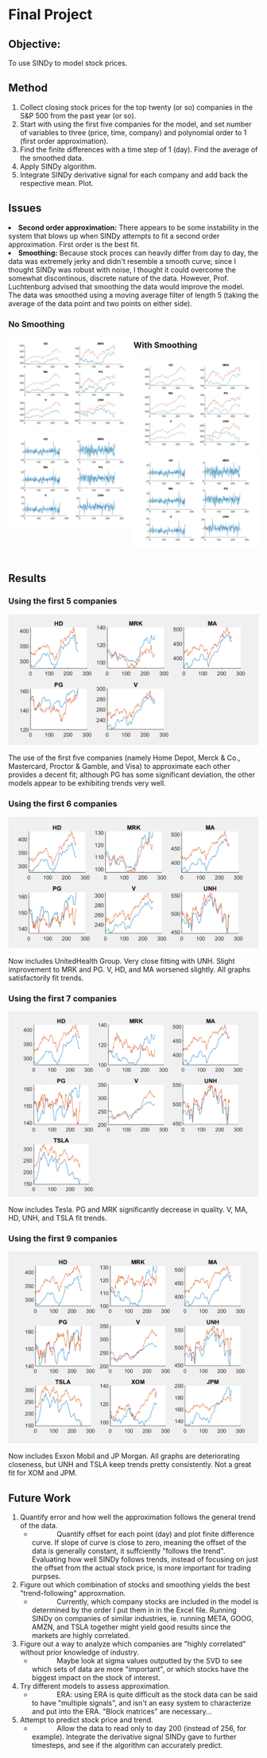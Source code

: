 <html>
<h1> Final Project </h1>
<h2> Objective: </h2>
<p> To use SINDy to model stock prices. <p>

<h2> Method </h2>
<ol>
    <li> Collect closing stock prices for the top twenty (or so) companies in the S&P 500 from the past year (or so).</li>
    <li> Start with using the first five companies for the model, and set number of variables to three (price, time, company) and polynomial order to 1 (first order approximation). </li>
    <li> Find the finite differences with a time step of 1 (day). Find the average of the smoothed data.</l>
    <li> Apply SINDy algorithm. </li>
    <li> Integrate SINDy derivative signal for each company and add back the respective mean. Plot.</li>
</ol>

<h2> Issues </h2>
<li> <b>Second order approximation:</b> There appears to be some instability in the system that blows up when SINDy attempts to fit a second order approximation. First order is the best fit.
<li> <b>Smoothing:</b> Because stock proces can heavily differ from day to day, the data was extremely jerky and didn't resemble a smooth curve; since I thought SINDy was robust with noise, I thought it could overcome the somewhat discontinous, discrete nature of the data. However, Prof. Luchtenburg advised that smoothing the data would improve the model. The data was smoothed using a moving average filter of length 5 (taking the average of the data point and two points on either side).

<div class="row">
    <h3> No Smoothing </h3>
    <div class="column">
        <img src="images/no_smoothing_results.jpg"> <br>
        <img src="images/no_smooth_derivative.jpg"> <br>
    </div>
    <h3> With Smoothing </h3>
    <div class="column">
        <img src="images/smoothing_results.jpg"> <br>
        <img src="images/smooth_derivative.jpg"> <br>
    </div>
</div>

<br>

<h2> Results </h2>
<h3> Using the first 5 companies </h3>
<img src="images/comp_5.png">
<p> The use of the first five companies (namely Home Depot, Merck & Co., Mastercard, Proctor & Gamble, and Visa) to approximate each other provides a decent fit; although PG has some significant deviation, the other models appear to be exhibiting trends very well. </p>

<h3> Using the first 6 companies </h3>
<img src="images/comp_6.png">
<p> Now includes UnitedHealth Group. Very close fitting with UNH. Slight improvement to MRK and PG. V, HD, and MA worsened slightly. All graphs satisfactorily fit trends. </p>

<h3> Using the first 7 companies </h3>
<img src="images/comp_7.png">
<p> Now includes Tesla. PG and MRK significantly decrease in quality. V, MA, HD, UNH, and TSLA fit trends. </p>

<h3> Using the first 9 companies </h3>
<img src="images/comp_9.png">
<p> Now includes Exxon Mobil and JP Morgan. All graphs are deteriorating closeness, but UNH and TSLA keep trends pretty consistently. Not a great fit for XOM and JPM. </p>

<h2> Future Work </h2>
<ol>
    <li> Quantify error and how well the approximation follows the general trend of the data.
        <ul id="ind">
        <li> Quantify offset for each point (day) and plot finite difference curve. If slope of curve is close to zero, meaning the offset of the data is generally constant, it suffciently "follows the trend". Evaluating how well SINDy follows trends, instead of focusing on just the offset from the actual stock price, is more important for trading purpses.
        </ul>
    <li> Figure out which combination of stocks and smoothing yields the best "trend-following" approxmation. 
        <ul id="ind">
        <li> Currently, which company stocks are included in the model is determined by the order I put them in in the Excel file. Running SINDy on companies of similar industries, ie. running META, GOOG, AMZN, and TSLA together might yield good results since the markets are highly correlated.
        </ul> 
    <li> Figure out a way to analyze which companies are "highly correlated" without prior knowledge of industry. 
        <ul id="ind">
        <li> Maybe look at sigma values outputted by the SVD to see which sets of data are more "important", or which stocks have the biggest impact on the stock of interest.
        </ul>
    <li> Try different models to assess approximation.
        <ul id="ind">
        <li> ERA: using ERA is quite difficult as the stock data can be said to have "multiple signals", and isn't an easy system to characterize and put into the ERA. "Block matrices" are necessary...
        </ul>
    <li> Attempt to predict stock price and trend.
        <ul id="ind">
            <li> Allow the data to read only to day 200 (instead of 256, for example). Integrate the derivative signal SINDy gave to further timesteps, and see if the algorithm can accurately predict.
        </ul>

<head>
<style>
.row:after {
    content: "";
    display: table;
    clear: both;
}
.column {
    float: left;
    width: 50%;
}
#ind
{
 text-indent:50px;
}
</style>
</head>

</html>